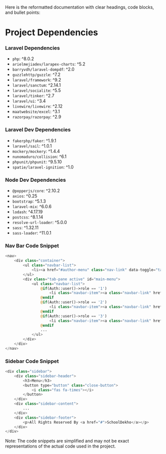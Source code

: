 Here is the reformatted documentation with clear headings, code blocks, and bullet points:

**Project Dependencies**
=========================

### Laravel Dependencies

* `php`: ^8.0.2
* `arielmejiadev/larapex-charts`: ^5.2
* `barryvdh/laravel-dompdf`: ^2.0
* `guzzlehttp/guzzle`: ^7.2
* `laravel/framework`: ^9.2
* `laravel/sanctum`: ^2.14.1
* `laravel/socialite`: ^5.5
* `laravel/tinker`: ^2.7
* `laravel/ui`: ^3.4
* `livewire/livewire`: ^2.12
* `maatwebsite/excel`: ^3.1
* `razorpay/razorpay`: ^2.9

### Laravel Dev Dependencies

* `fakerphp/faker`: ^1.9.1
* `laravel/sail`: ^1.0.1
* `mockery/mockery`: ^1.4.4
* `nunomaduro/collision`: ^6.1
* `phpunit/phpunit`: ^9.5.10
* `spatie/laravel-ignition`: ^1.0

### Node Dev Dependencies

* `@popperjs/core`: ^2.10.2
* `axios`: ^0.25
* `bootstrap`: ^5.1.3
* `laravel-mix`: ^6.0.6
* `lodash`: ^4.17.19
* `postcss`: ^8.1.14
* `resolve-url-loader`: ^5.0.0
* `sass`: ^1.32.11
* `sass-loader`: ^11.0.1

### Nav Bar Code Snippet

```php
<nav>
    <div class="container">
        <ul class="navbar-list">
            <li><a href="#author-menu" class="nav-link" data-toggle="tab">Menu</a></li>
        </ul>
        <div class="tab-pane active" id="main-menu">
            <ul class="navbar-list">
                @if(Auth::user()->role == '1')
                    <li class="navbar-item"><a class="navbar-link" href="{{ route('admin.home') }}">Admin Panel</a></li>
                @endif
                @if(Auth::user()->role == '2')
                    <li class="navbar-item"><a class="navbar-link" href="{{ route('school.home') }}">Admin Panel</a></li>
                @endif
                @if(Auth::user()->role == '3')
                    <li class="navbar-item"><a class="navbar-link" href="{{ route('student.home')}}">Admin Panel</a></li>
                @endif
                ...
            </ul>
        </div>
    </div>
</nav>
```

### Sidebar Code Snippet

```php
<div class="sidebar">
    <div class="sidebar-header">
        <h3>Menu</h3>
        <button type="button" class="close-button">
            <i class="fas fa-times"></i>
        </button>
    </div>
    <div class="sidebar-content">
        ...
    </div>
    <div class="sidebar-footer">
        <p>All Rights Reserved By <a href="#">SchoolDekho</a></p>
    </div>
</div>
```

Note: The code snippets are simplified and may not be exact representations of the actual code used in the project.